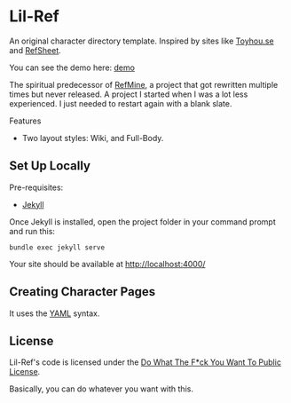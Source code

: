 # Lil-Ref
An original character directory template.
Inspired by sites like [Toyhou.se](https://toyhou.se) and [RefSheet](https://refsheet.net).

You can see the demo here: [demo](https://rodfireproductions.github.io/Lil-Ref/)

The spiritual predecessor of [RefMine](https://refmine.shroom.ink),
a project that got rewritten multiple times but never released.
A project I started when I was a lot less experienced.
I just needed to restart again with a blank slate.

Features
- Two layout styles: Wiki, and Full-Body.

## Set Up Locally

Pre-requisites:
- [Jekyll](https://jekyllrb.com/)

Once Jekyll is installed, open the project folder in your command prompt and run this:

```
bundle exec jekyll serve
```
Your site should be available at [http://localhost:4000/](http://localhost:4000/)

## Creating Character Pages

It uses the [YAML](https://yaml.org/) syntax.

## License
Lil-Ref's code is licensed under the [Do What The F*ck You Want To Public License](https://github.com/RodFireProductions/Lil-Ref/blob/master/LICENSE).

Basically, you can do whatever you want with this.
